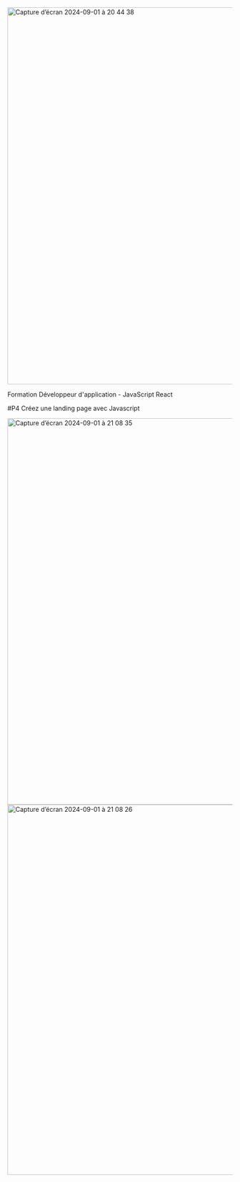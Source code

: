 <img width="844" alt="Capture d’écran 2024-09-01 à 20 44 38" src="https://github.com/user-attachments/assets/7395f8c0-a9cb-4dd1-9ff2-f6cb8048a166">

Formation Développeur d'application - JavaScript React

#P4  Créez une landing page avec Javascript






<img width="865" alt="Capture d’écran 2024-09-01 à 21 08 35" src="https://github.com/user-attachments/assets/4458a8b9-9f85-472b-96b6-b1dc66a52435">
<img width="829" alt="Capture d’écran 2024-09-01 à 21 08 26" src="https://github.com/user-attachments/assets/ebd2df99-cd39-4ac3-a4d9-cc68549f9ddd">
